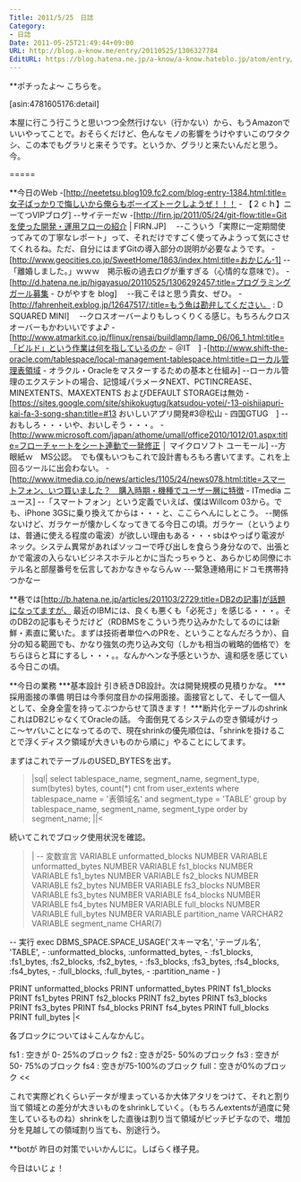 ```yaml
---
Title: 2011/5/25　日誌
Category:
- 日誌
Date: 2011-05-25T21:49:44+09:00
URL: http://blog.a-know.me/entry/20110525/1306327784
EditURL: https://blog.hatena.ne.jp/a-know/a-know.hateblo.jp/atom/entry/12921228815727979695
---
```



**ポチったよ〜
こちらを。


[asin:4781605176:detail]

本屋に行こう行こうと思いつつ全然行けない（行かない）から、もうAmazonでいいやってことで。おそらくだけど、色んなモノの影響をうけやすいこのワタクシ、この本でもグラリと来そうです。というか、グラリと来たいんだと思う。今。

=====

**今日のWeb
-[http://neetetsu.blog109.fc2.com/blog-entry-1384.html:title=女子ばっかりで悔しいから俺らもボーイズトークしようぜ！！！ - 【２ｃｈ】ニーてつVIPブログ]
--サイテーだｗ
-[http://firn.jp/2011/05/24/git-flow:title=Gitを使った開発・運用フローの紹介 | FIRN.JP]　
--こういう「実際に一定期間使ってみての丁寧なレポート」って、それだけですごく使ってみようって気にさせてくれるね。ただ、自分にはまずGitの導入部分の説明が必要なようです。
-[http://www.geocities.co.jp/SweetHome/1863/index.html:title=おかじん-1]
--「離婚しました。」ｗｗｗ　掲示板の過去ログが重すぎる（心情的な意味で）。
-[http://d.hatena.ne.jp/higayasuo/20110525/1306292457:title=プログラミングガール募集 - ひがやすを blog]　
--我こそはと思う貴女、ぜひ。
-[http://fahrenheit.exblog.jp/12647517/:title=もう魚は勘弁してください。 : D SQUARED MINI]　
--クロスオーバーよりもしっくりくる感じ。もちろんクロスオーバーもかわいいですよ♪
-[http://www.atmarkit.co.jp/flinux/rensai/buildlamp/lamp_06/06_1.html:title=「ビルド」という作業は何を指しているのか − ＠IT　]
-[http://www.shift-the-oracle.com/tablespace/local-management-tablespace.html:title=ローカル管理表領域 - オラクル・Oracleをマスターするための基本と仕組み]
--ローカル管理のエクステントの場合、記憶域パラメータNEXT、PCTINCREASE、MINEXTENTS、MAXEXTENTS およびDEFAULT STORAGEは無効
-[https://sites.google.com/site/shikokugtug/katsudou-yotei/-13-oishiiapuri-kai-fa-3-song-shan:title=#13 おいしいアプリ開発#3@松山 - 四国GTUG　]
--おもしろ・・・いや、おいしそう・・・。
-[http://www.microsoft.com/japan/athome/umall/office2010/1012/01.aspx:title=フローチャートをシート連動で一発修正 │ マイクロソフト ユーモール]
--方眼紙ｗ　MS公認。　でも僕もいつもこれで設計書もろもろ書いてます。これを上回るツールに出会わない。
-[http://www.itmedia.co.jp/news/articles/1105/24/news078.html:title=スマートフォン、いつ買いました？　購入時期・機種でユーザー層に特徴 - ITmedia ニュース]
--「スマートフォン」という定義でいえば、僕はWillcom 03から。でも、iPhone 3GSに乗り換えてからは・・・と、ここらへんにしとこう。
--関係ないけど、ガラケーが懐かしくなってきてる今日この頃。ガラケー（というよりは、普通に使える程度の電波）が欲しい理由もある・・・sbはやっぱり電波がネック。システム異常があればソッコーで呼び出しを食らう身分なので、出張とかで電波の入らないビジネスホテルとかに当たっちゃうと、あらかじめ同僚にホテル名と部屋番号を伝言しておかなきゃならんｗ
---緊急連絡用にドコモ携帯持つかなー


**巷では[http://b.hatena.ne.jp/articles/201103/2729:title=DB2の記事]が話題になってますが、
最近のIBMには、良くも悪くも「必死さ」を感じる・・・。そのDB2の記事もそうだけど（RDBMSをこういう売り込みかたしてるのには新鮮・素直に驚いた。まずは技術者単位へのPRを、ということなんだろうか）、自分の知る範囲でも、かなり強気の売り込み文句（しかも相当の戦略的価格で）をちらほらと耳にするし・・・。。なんかヘンな予感というか、違和感を感じている今日この頃。


**今日の業務
***基本設計
引き続きDB設計。次は開発規模の見積りかな。
***採用面接の準備
明日は今季何度目かの採用面接。面接官として、そして一個人として、全身全霊を持ってぶつからせて頂きます！
***断片化テーブルのshrink
これはDB2じゃなくてOracleの話。
今面倒見てるシステムの空き領域がけっこ〜ヤバいことになってるので、現在shrinkの優先順位は、「shrinkを掛けることで浮くディスク領域が大きいものから順に」やることにしてます。

まずはこれでテーブルのUSED_BYTESを出す。

>|sql|
select tablespace_name, segment_name, segment_type, sum(bytes) bytes, count(*) cnt
from user_extents
where tablespace_name = '表領域名' and
segment_type = 'TABLE'
group by tablespace_name, segment_name, segment_type
order by segment_name;
||<


続いてこれでブロック使用状況を確認。

>|
 -- 変数宣言
VARIABLE unformatted_blocks NUMBER
VARIABLE unformatted_bytes  NUMBER
VARIABLE fs1_blocks         NUMBER
VARIABLE fs1_bytes          NUMBER
VARIABLE fs2_blocks         NUMBER
VARIABLE fs2_bytes          NUMBER
VARIABLE fs3_blocks         NUMBER
VARIABLE fs3_bytes          NUMBER
VARIABLE fs4_blocks         NUMBER
VARIABLE fs4_bytes          NUMBER
VARIABLE full_blocks        NUMBER
VARIABLE full_bytes         NUMBER
VARIABLE partition_name     VARCHAR2
VARIABLE segment_name       CHAR(7)

 -- 実行
exec DBMS_SPACE.SPACE_USAGE('スキーマ名', 'テーブル名', 'TABLE', -
       :unformatted_blocks, :unformatted_bytes, -
       :fs1_blocks, :fs1_bytes, :fs2_blocks, :fs2_bytes, -
       :fs3_blocks, :fs3_bytes, :fs4_blocks, :fs4_bytes, -
       :full_blocks, :full_bytes, -
       :partition_name -
)

PRINT unformatted_blocks
PRINT unformatted_bytes
PRINT fs1_blocks
PRINT fs1_bytes
PRINT fs2_blocks
PRINT fs2_bytes
PRINT fs3_blocks
PRINT fs3_bytes
PRINT fs4_blocks
PRINT fs4_bytes
PRINT full_blocks
PRINT full_bytes
|<

各ブロックについては↓こんなかんじ。

>>
fs1 : 空きが 0- 25%のブロック
fs2 : 空きが25- 50%のブロック
fs3 : 空きが50- 75%のブロック
fs4 : 空きが75-100%のブロック
full：空きが0%のブロック
<<

これで実際どれくらいデータが埋まっているか大体アタリをつけて、それと割り当て領域との差分が大きいものをshrinkしていく。（もちろんextentsが過度に発生しているものね）shrinkをした直後は割り当て領域がピッチピチなので、増加分を見越しての領域割り当ても、別途行う。


**botが
昨日の対策でいいかんじに。しばらく様子見。



今日はいじょ！
